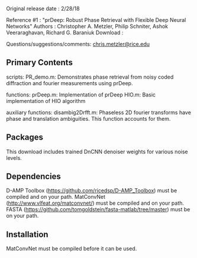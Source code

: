 Original release date : 2/28/18

Reference #1          : "prDeep: Robust Phase Retrieval with Flexible Deep Neural Networks"
Authors               : Christopher A. Metzler, Philip Schniter, Ashok Veeraraghavan, Richard G. Baraniuk
Download              : 

Questions/suggestions/comments: chris.metzler@rice.edu

Primary Contents
---------------------------------------------------------------------------
scripts:
    PR_demo.m: Demonstrates phase retrieval from noisy coded diffraction and fourier measurements using prDeep.

functions:
    prDeep.m: Implementation of prDeep
    HIO.m: Basic implementation of HIO algorithm
    
auxiliary functions:
    disambig2Drfft.m: Phaseless 2D fourier transforms have phase and translation ambiguities. This function accounts for them.


Packages
---------------------------------------------------------------------------
This download includes trained DnCNN denoiser weights for various noise levels.

Dependencies
---------------------------------------------------------------------------
D-AMP Toolbox (https://github.com/ricedsp/D-AMP_Toolbox) must be compiled and on your path.
MatConvNet (http://www.vlfeat.org/matconvnet/) must be compiled and on your path.
FASTA (https://github.com/tomgoldstein/fasta-matlab/tree/master) must be on your path.

Installation
---------------------------------------------------------------------------
MatConvNet must be compiled before it can be used.